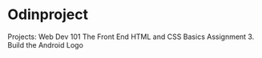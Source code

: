 # Odinproject

Projects:
Web Dev 101
	The Front End
		HTML and CSS Basics
			Assignment 3.
				Build the Android Logo